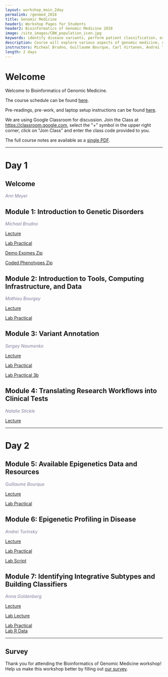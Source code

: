```yaml
---
layout: workshop_main_2day
permalink: /genmed_2018
title: Genomic Medicine
header1: Workshop Pages for Students
header2: Bioinformatics of Genomic Medicine 2018
image: /site_images/CBW_population_icon.jpg
keywords: identify disease variants, perform patient classification, exome analysis
description: Course will explore various aspects of genomic medicine, covering and teaching popular tools and methods in the field.
instructors: Micheal Brudno, Guillaume Bourque, Carl Virtanen, Andrei Turinsky, Anna Goldenberg
length: 2 days 
---
```


# Welcome <a id="welcome"></a>

Welcome to Bioinformatics of Genomic Medicine.

The course schedule can be found [here](https://bioinformaticsdotca.github.io/genmed_2018_schedule).

Pre-readings, pre-work, and laptop setup instructions can be found [here](https://bioinformaticsdotca.github.io/genmed_2018_prework).<a id="preworkshop"></a>  

We are using Google Classroom for discussion. Join the Class at https://classroom.google.com, select the "+" symbol in the upper right corner, click on "Join Class" and enter the class code provided to you.

The full course notes are available as a [single PDF](https://drive.google.com/open?id=11q1kH8e02g2EJbSFgG66zZbCCNT3h_3H).  

***

# Day 1 <a id="day1"></a>

## Welcome

*<font color="#827e9c">Ann Meyer</font>*

## Module 1: Introduction to Genetic Disorders

*<font color="#827e9c">Michael Brudno</font>* 

[Lecture](https://drive.google.com/open?id=1C4TAuZBLQZKbZ1DO5nEmToW8FvWQDDUS)  

[Lab Practical](https://bioinformaticsdotca.github.io/GenMed_2018_module1_lab)

[Demo Exomes Zip](https://drive.google.com/open?id=0B9YRtlFnFl-Qa1ZiSmVMa0hxdjg) 

[Coded Phenotypes Zip](https://github.com/bioinformaticsdotca/Genomic_Med_2017/raw/master/mod1_lab/Coded%20Phenotypes%20to%20match%20VCF%20Labels-20170509T210405Z-001.zip)  


## Module 2: Introduction to Tools, Computing Infrastructure, and Data

*<font color="#827e9c">Mathieu Bourgey</font>* 

[Lecture](https://drive.google.com/open?id=1m3fqOL0lcFttC1f6hLQo6sPnopBpbwAf)  

[Lab Practical](https://bioinformaticsdotca.github.io/Bioinformatics-for-genomics-medecine_2018_module2_lab)

## Module 3: Variant Annotation

*<font color="#827e9c">Sergey Naumenko</font>* 

[Lecture](https://drive.google.com/open?id=1mZa7e77iAdlGXsAWYYP4jZ6J8z78Fwc-)  

[Lab Practical](https://gist.github.com/naumenko-sa/82df1cb7d9b5f64691bf437f0eb455f0)  

[Lab Practical 3b](https://bioinformaticsdotca.github.io/GenMed_2018_module1_lab)  

## Module 4: Translating Research Workflows into Clinical Tests

*<font color="#827e9c">Natalie Stickle</font>* 

[Lecture](https://drive.google.com/open?id=1q-q50TRUHE70uY-grbQn9jx8kChn_2KR)  
 

***

# Day 2 <a id="day2"></a>

## Module 5: Available Epigenetics Data and Resources  

*<font color="#827e9c">Guillaume Bourque</font>* 

[Lecture](https://drive.google.com/open?id=1y96B4hZc8lpekuNw4zZ-kDZ6VOLkBI4I)   

[Lab Practical](https://bioinformaticsdotca.github.io/GenMed_2018_module5_lab)

## Module 6: Epigenetic Profiling in Disease

*<font color="#827e9c">Andrei Turinsky</font>* 

[Lecture](https://drive.google.com/open?id=1V4r0YHp2fsMJTuZQlGRINc6e1iLtCCrJ)   

[Lab Practical](https://bioinformaticsdotca.github.io/GenMed_2018_module6_lab)  

[Lab Script](https://github.com/bioinformaticsdotca/GenMed_2018/blob/master/mod6/cbw-mod6-2018.R)  

## Module 7: Identifying Integrative Subtypes and Building Classifiers 

*<font color="#827e9c">Anna Goldenberg</font>* 

[Lecture](https://drive.google.com/open?id=1QUYsIOXMNemmULmsTzLH5mWw4EW_umvV)    

[Lab Lecture](https://drive.google.com/a/bioinformatics.ca/file/d/1_TaMTCrTS0omssDqaqjBB3YSjP1vUDK7/view?usp=sharing)

[Lab Practical](https://raw.githubusercontent.com/bioinformaticsdotca/Genomic_Med_2017/master/CBW-GenomicMedicine-Module7-Lab-script.r)  
[Lab R Data](https://drive.google.com/open?id=0B9YRtlFnFl-QWXk4cTVwYVZOVTA)  

***

## Survey

Thank you for attending the Bioinformatics of Genomic Medicine workshop!  Help us make this workshop better by filling out [our survey]().



